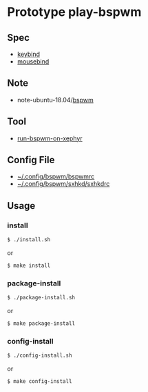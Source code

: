 
# Prototype play-bspwm


## Spec

* [keybind](spec-keybind.md)
* [mousebind](spec-mousebind.md)

## Note

* note-ubuntu-18.04/[bspwm](https://samwhelp.github.io/note-ubuntu-18.04/read/subject/bspwm/)


## Tool

* [run-bspwm-on-xephyr](../../../concept/xephyr/develop-tool/run-bspwm-on-xephyr/)


## Config File

* [~/.config/bspwm/bspwmrc](config/bspwm/bspwmrc)
* [~/.config/bspwm/sxhkd/sxhkdrc](config/sxhkd/sxhkdrc)


## Usage

### install

``` sh
$ ./install.sh
```

or

``` sh
$ make install
```


### package-install

``` sh
$ ./package-install.sh
```

or

``` sh
$ make package-install
```


### config-install

``` sh
$ ./config-install.sh
```

or

``` sh
$ make config-install
```
